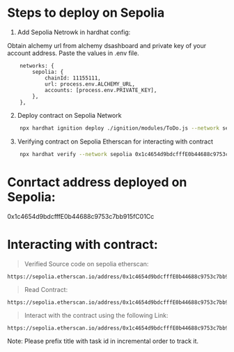 # Steps to deploy on Sepolia

1. Add Sepolia Netrowk in hardhat config:

Obtain alchemy url from alchemy dsashboard and private key of your account address.
Paste the values in .env file.

```shell
    networks: {
        sepolia: {
            chainId: 11155111,
            url: process.env.ALCHEMY_URL,
            accounts: [process.env.PRIVATE_KEY],
        },
    },
```

2. Deploy contract on Sepolia Network

```bash
    npx hardhat ignition deploy ./ignition/modules/ToDo.js --network sepolia
```

3. Verifying contract on Sepolia Etherscan for interacting with contract

```bash
    npx hardhat verify --network sepolia 0x1c4654d9bdcfffE0b44688c9753c7bb915fC01Cc
```

# Conrtact address deployed on Sepolia:

0x1c4654d9bdcfffE0b44688c9753c7bb915fC01Cc

# Interacting with contract:

> Verified Source code on sepolia etherscan:

    https://sepolia.etherscan.io/address/0x1c4654d9bdcfffE0b44688c9753c7bb915fC01Cc#code

> Read Contract:

    https://sepolia.etherscan.io/address/0x1c4654d9bdcfffE0b44688c9753c7bb915fC01Cc#readContract

> Interact with the contract using the following Link:

    https://sepolia.etherscan.io/address/0x1c4654d9bdcfffE0b44688c9753c7bb915fC01Cc#writeContract

Note: Please prefix title with task id in incremental order to track it.
